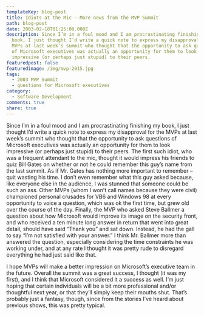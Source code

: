 ```yaml
---
templateKey: blog-post
title: Idiots at the Mic – More news from the MVP Summit
path: blog-post
date: 2003-02-18T01:25:00.000Z
description: Since I’m in a foul mood and I am procrastinating finishing my
  book, I just thought I’d write a quick note to express my disapproval for the
  MVPs at last week’s summit who thought that the opportunity to ask questions
  of Microsoft executives was actually an opportunity for them to look
  impressive (or perhaps just stupid) to their peers.
featuredpost: false
featuredimage: /img/mvp-2015.jpg
tags:
  - 2003 MVP Summit
  - questions for Microsoft executives
category:
  - Software Development
comments: true
share: true
---
```

<!--StartFragment-->

Since I’m in a foul mood and I am procrastinating finishing my book, I just thought I’d write a quick note to express my disapproval for the MVPs at last week’s summit who thought that the opportunity to ask questions of Microsoft executives was actually an opportunity for them to look impressive (or perhaps just stupid) to their peers. The first such idiot, who was a frequent attendant to the mic, thought it would impress his friends to quiz Bill Gates on whether or not he could remember this guy’s name from the last summit. As if Mr. Gates has nothing more important to remember – quit wasting his time. I don’t even remember what this guy asked because, like everyone else in the audience, I was stunned that someone could be such an ass. Other MVPs (whom I won’t call names because they were civil) championed personal crusades for VB6 and Windows 98 at every opportunity to voice a question, which was ok the first time, but grew old over the course of the day. Finally, the MVP who asked Steve Ballmer a question about how Microsoft would improve its image on the security front, and who received a ten minute long answer in return that went into great detail, should have said “Thank you” and sat down. Instead, he had the gall to say “I’m not satisfied with your answer.” I think Mr. Ballmer more than answered the question, especially considering the time constraints he was working under, and at any rate I thought it was pretty rude to disregard everything he had just said like that.

I hope MVPs will make a better impression on Microsoft’s executive team in the future. Overall the summit was a great success, I thought (it was my first), and I think that Microsoft considered it a success as well. I’m just hoping that certain individuals will be a bit more professional and/or thoughtful next year, or that they’ll simply keep their mouths shut. That’s probably just a fantasy, though, since from the stories I’ve heard about previous shows, this was pretty typical.

<!--EndFragment-->